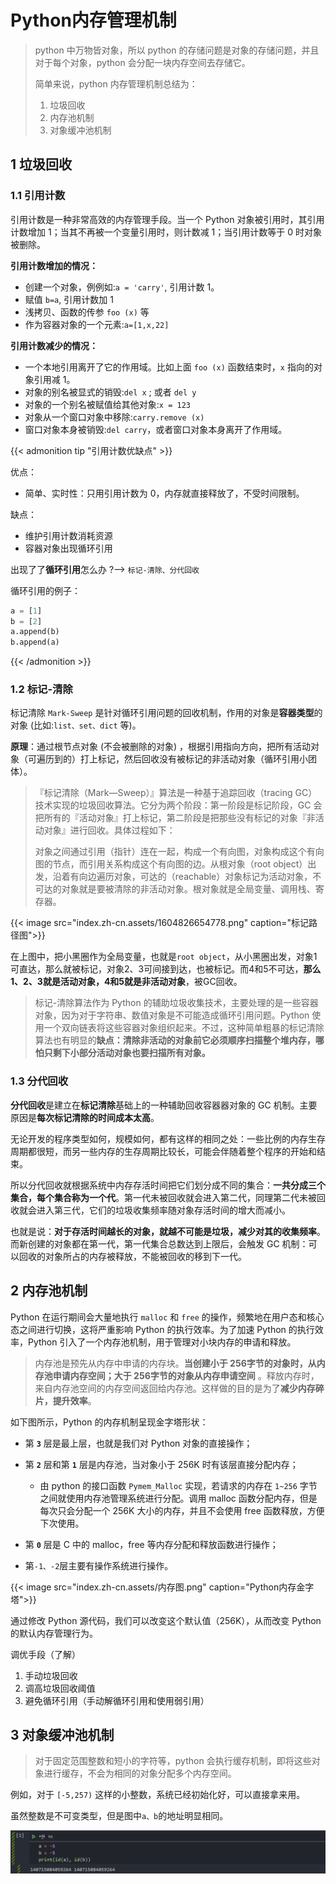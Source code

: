 # Python内存管理机制


<!--more-->

> python 中万物皆对象，所以 python 的存储问题是对象的存储问题，并且对于每个对象，python 会分配一块内存空间去存储它。
>
> 简单来说，python 内存管理机制总结为：
>
> 1. 垃圾回收
> 2. 内存池机制
> 3. 对象缓冲池机制

## 1 垃圾回收

### 1.1 引用计数

引用计数是一种非常高效的内存管理手段。当一个 Python 对象被引用时，其引用计数增加 1；当其不再被一个变量引用时，则计数减 1；当引用计数等于 0 时对象被删除。

**引用计数增加的情况：**

- 创建一个对象，例例如:`a = 'carry'`, 引用计数 1。
- 赋值 `b=a`, 引用计数加 1
- 浅拷贝、函数的传参 `foo (x)` 等
- 作为容器对象的一个元素:`a=[1,x,22]`

**引用计数减少的情况：**

- 一个本地引用离开了它的作用域。比如上面 `foo (x)` 函数结束时，`x` 指向的对象引用减 1。
- 对象的别名被显式的销毁:`del x` ; 或者 `del y`
- 对象的一个别名被赋值给其他对象:`x = 123`
- 对象从一个窗口对象中移除:`carry.remove (x)`
- 窗口对象本身被销毁:`del carry`，或者窗口对象本身离开了作用域。

{{< admonition tip "引用计数优缺点" >}}

优点：

- 简单、实时性：只用引用计数为 0，内存就直接释放了，不受时间限制。

缺点：

- 维护引用计数消耗资源
- 容器对象出现循环引用

出现了了**循环引用**怎么办 ?--> `标记-清除、分代回收`

循环引用的例子：

```python
a = [1]
b = [2]
a.append(b)
b.append(a)
```

{{< /admonition >}}

### 1.2 标记-清除

标记清除 `Mark-Sweep` 是针对循环引用问题的回收机制，作用的对象是**容器类型**的对象 (比如:`list、set、dict` 等)。

**原理**：通过根节点对象 (不会被删除的对象) ，根据引用指向方向，把所有活动对象（可遍历到的）打上标记，然后回收没有被标记的非活动对象（循环引用小团体）。

> 『标记清除（Mark—Sweep）』算法是一种基于追踪回收（tracing GC）技术实现的垃圾回收算法。它分为两个阶段：第一阶段是标记阶段，GC 会把所有的『活动对象』打上标记，第二阶段是把那些没有标记的对象『非活动对象』进行回收。具体过程如下：
>
> 对象之间通过引用（指针）连在一起，构成一个有向图，对象构成这个有向图的节点，而引用关系构成这个有向图的边。从根对象（root object）出发，沿着有向边遍历对象，可达的（reachable）对象标记为活动对象，不可达的对象就是要被清除的非活动对象。根对象就是全局变量、调用栈、寄存器。

{{< image src="index.zh-cn.assets/1604826654778.png" caption="标记路径图">}}

在上图中，把小黑圈作为全局变量，也就是`root object`，从小黑圈出发，对象1可直达，那么就被标记，对象2、3可间接到达，也被标记。而4和5不可达，**那么1、2、3就是活动对象，4和5就是非活动对象**，被GC回收。

> 标记-清除算法作为 Python 的辅助垃圾收集技术，主要处理的是一些容器对象，因为对于字符串、数值对象是不可能造成循环引用问题。Python 使用一个双向链表将这些容器对象组织起来。不过，这种简单粗暴的标记清除算法也有明显的**缺点：清除非活动的对象前它必须顺序扫描整个堆内存，哪怕只剩下小部分活动对象也要扫描所有对象。**

### 1.3 分代回收

**分代回收**是建立在**标记清除**基础上的一种辅助回收容器器对象的 GC 机制。主要原因是**每次标记清除的时间成本太高**。

无论开发的程序类型如何，规模如何，都有这样的相同之处：一些比例的内存生存周期都很短，而另一些内存的生存周期比较长，可能会伴随着整个程序的开始和结束。

所以分代回收就根据系统中内存存活时间把它们划分成不同的集合：**一共分成三个集合，每个集合称为一个代**。第一代未被回收就会进入第二代，同理第二代未被回收就会进入第三代，它们的垃圾收集频率随对象存活时间的增大而减小。

也就是说：**对于存活时间越长的对象，就越不可能是垃圾，减少对其的收集频率**。而新创建的对象都在第一代，第一代集合总数达到上限后，会触发 GC 机制：可以回收的对象所占的内存被释放，不能被回收的移到下一代。

## 2 内存池机制

Python 在运行期间会大量地执行 `malloc` 和 `free` 的操作，频繁地在用户态和核心态之间进行切换，这将严重影响 Python 的执行效率。为了加速 Python 的执行效率，Python 引入了一个内存池机制，用于管理对小块内存的申请和释放。

> 内存池是预先从内存中申请的内存块。**当创建小于 256字节的对象时，从内存池申请内存空间；大于 256字节的对象从内存申请空间** 。释放内存时，来自内存池空间的内存空间返回给内存池。这样做的目的是为了**减少内存碎片，提升效率**。

如下图所示，Python 的内存机制呈现金字塔形状：

- 第 **`3`** 层是最上层，也就是我们对 Python 对象的直接操作；

- 第 **`2`** 层和第 **`1`** 层是内存池，当对象小于 256K 时有该层直接分配内存；
  - 由 python 的接口函数 `Pymem_Malloc` 实现，若请求的内存在 `1~256` 字节之间就使用内存池管理系统进行分配。调用 malloc 函数分配内存，但是每次只会分配一个 256K 大小的内存，并且不会使用 free 函数释放，方便下次使用。
- 第 **`0`** 层是 C 中的 malloc，free 等内存分配和释放函数进行操作；
- 第`-1、-2`层主要有操作系统进行操作。

{{< image src="index.zh-cn.assets/内存图.png" caption="Python内存金字塔">}}

通过修改 Python 源代码，我们可以改变这个默认值（256K），从而改变 Python 的默认内存管理行为。

调优手段（了解）

1. 手动垃圾回收
2. 调高垃圾回收阈值
3. 避免循环引用（手动解循环引用和使用弱引用）

## 3 对象缓冲池机制

> 对于固定范围整数和短小的字符等，python 会执行缓存机制，即将这些对象进行缓存，不会为相同的对象分配多个内存空间。

例如，对于 `[-5,257)` 这样的小整数，系统已经初始化好，可以直接拿来用。

虽然整数是不可变类型，但是图中`a、b`的地址明显相同。

![整数-5的id](index.zh-cn.assets/1604901061844.png)
